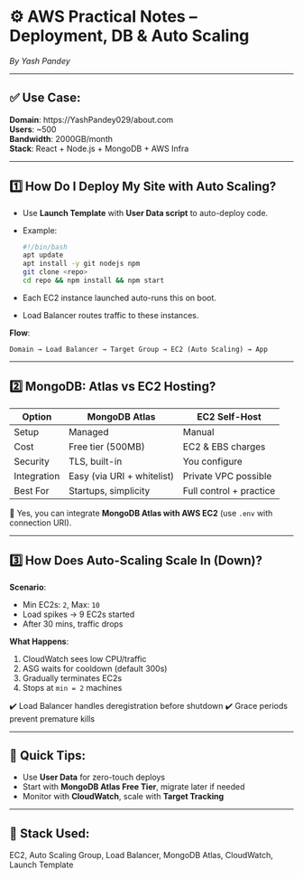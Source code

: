 # ⚙️ AWS Practical Notes – Deployment, DB & Auto Scaling

_By Yash Pandey_

---

## ✅ Use Case:

**Domain**: https://YashPandey029/about.com  
**Users**: ~500  
**Bandwidth**: 2000GB/month  
**Stack**: React + Node.js + MongoDB + AWS Infra

---

## 1️⃣ How Do I Deploy My Site with Auto Scaling?

- Use **Launch Template** with **User Data script** to auto-deploy code.
- Example:

  ```bash
  #!/bin/bash
  apt update
  apt install -y git nodejs npm
  git clone <repo>
  cd repo && npm install && npm start
  ```

- Each EC2 instance launched auto-runs this on boot.
- Load Balancer routes traffic to these instances.

**Flow**:

```
Domain → Load Balancer → Target Group → EC2 (Auto Scaling) → App
```

---

## 2️⃣ MongoDB: Atlas vs EC2 Hosting?

| Option      | MongoDB Atlas              | EC2 Self-Host           |
| ----------- | -------------------------- | ----------------------- |
| Setup       | Managed                    | Manual                  |
| Cost        | Free tier (500MB)          | EC2 & EBS charges       |
| Security    | TLS, built-in              | You configure           |
| Integration | Easy (via URI + whitelist) | Private VPC possible    |
| Best For    | Startups, simplicity       | Full control + practice |

🔗 Yes, you can integrate **MongoDB Atlas with AWS EC2** (use `.env` with connection URI).

---

## 3️⃣ How Does Auto-Scaling Scale In (Down)?

**Scenario**:

- Min EC2s: `2`, Max: `10`
- Load spikes → 9 EC2s started
- After 30 mins, traffic drops

**What Happens**:

1. CloudWatch sees low CPU/traffic
2. ASG waits for cooldown (default 300s)
3. Gradually terminates EC2s
4. Stops at `min = 2` machines

✔️ Load Balancer handles deregistration before shutdown
✔️ Grace periods prevent premature kills

---

## 🧠 Quick Tips:

- Use **User Data** for zero-touch deploys
- Start with **MongoDB Atlas Free Tier**, migrate later if needed
- Monitor with **CloudWatch**, scale with **Target Tracking**

---

## 📌 **Stack Used**:
EC2, Auto Scaling Group, Load Balancer, MongoDB Atlas, CloudWatch, Launch Template
